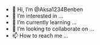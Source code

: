 - 👋 Hi, I’m @Aksa1234Benben
- 👀 I’m interested in ...
- 🌱 I’m currently learning ...
- 💞️ I’m looking to collaborate on ...
- 📫 How to reach me ...

<!---
Aksa1234Benben/Aksa1234Benben is a ✨ special ✨ repository because its `README.md` (this file) appears on your GitHub profile.
You can click the Preview link to take a look at your changes.
--->
